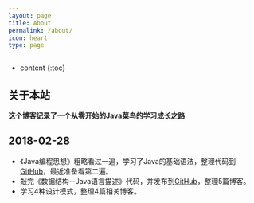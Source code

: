 ```yaml
---
layout: page
title: About
permalink: /about/
icon: heart
type: page
---
```


* content
{:toc}
## 关于本站

**这个博客记录了一个从零开始的Java菜鸟的学习成长之路**

## 2018-02-28

- 《Java编程思想》粗略看过一遍，学习了Java的基础语法，整理代码到[GitHub](https://github.com/gongfukangEE/thinkInJava)，最近准备看第二遍。
- 敲完《数据结构--Java语言描述》代码，并发布到[GitHub](https://github.com/gongfukangEE/Data-Structures-Java)，整理5篇博客。
- 学习4种设计模式，整理4篇相关博客。

